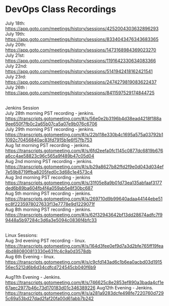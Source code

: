 # DevOps Class Recordings

July 18th: https://app.goto.com/meetings/history/sessions/4252004303632896293<br>
July 19th: https://app.goto.com/meetings/history/sessions/8334043476343683365<br>
July 20th: https://app.goto.com/meetings/history/sessions/1473168984369023270<br>
July 21st: https://app.goto.com/meetings/history/sessions/1191642330634083366<br>
July 22nd: https://app.goto.com/meetings/history/sessions/5141942418162421541<br>
July 23rd: https://app.goto.com/meetings/history/sessions/2474279819083622437<br>
July 26th : https://app.goto.com/meetings/history/sessions/8411597529174844725<br><br>

Jenkins Session<br>
July 28th morning PST recording - jenkins.  https://transcripts.gotomeeting.com/#/s/56e0e2b3196b4d38ead4218f188a9ee650f7fb0c2a65b07ca5a07e9b076c6706<br>
July 29th morning PST recording - jenkins. https://transcripts.gotomeeting.com/#/s/22b118e330b4c1695a575a03792b11092c70456840ac83fd7915b1e6f57fb753<br>
Aug 1st morning PST recording - jenkins. https://transcripts.gotomeeting.com/#/s/6fd2eefa0fc1145c0877dc6819b676a6cc4ae58823c96c565a9f489b47c05d04<br>
Aug 2nd morning PST recording - jenkins. https://transcripts.gotomeeting.com/#/s/b29a8627b82ffd2f9e0d043d034ef7e59b8719ffba8205fed0c3d68c1e4573c4<br>
Aug 3rd morning PST recording - jenkins https://transcripts.gotomeeting.com/#/s/31f05e8a9b01d73ea135abfaaf3177ded6b89ba604fb4f4a059ab5e8f30bc687<br>
Aug 5th  morning PST recording - jenkins. https://transcripts.gotomeeting.com/#/s/269710d9b99640adaa44144ebe51ec8f2235978027633f13e7778e9d1229071f<br>
Aug 8th morning PST recording - jenkins. https://transcripts.gotomeeting.com/#/s/62f32943642bf13dd28674adfc7f99448a5b97284c3d6a3e5094c0836f4bfc33<br><br>

Linux Sessions:<br>
Aug 3rd evening PST recording - linux. https://transcripts.gotomeeting.com/#/s/164d3fee0ef9d7a3d2bfe765ff19fea4bd880800813330e631fc4c9a0d3578db<br>
Aug 6th Evening - linux. https://transcripts.gotomeeting.com/#/s/c9cfd143ad6c1b6ea0acbd03d191556ec5212d6b6d34cdfcd724545cb040f6b9<br>

Aug11th Evening - Jenkins. https://transcripts.gotomeeting.com/#/s/746625c8e2853ef890a3bada4cf1e67aec2977b46c73d170183d01c346389226
Aug12th Evening - Jenkins. https://transcripts.gotomeeting.com/#/s/a281a9283dcfe498fe7220760d7295c69a53bd27dad2faf20fa00d61abb7b242
